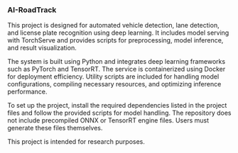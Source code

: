 ### AI-RoadTrack

This project is designed for automated vehicle detection, lane detection, and license plate recognition using deep learning. It includes model serving with TorchServe and provides scripts for preprocessing, model inference, and result visualization.

The system is built using Python and integrates deep learning frameworks such as PyTorch and TensorRT. The service is containerized using Docker for deployment efficiency. Utility scripts are included for handling model configurations, compiling necessary resources, and optimizing inference performance.

To set up the project, install the required dependencies listed in the project files and follow the provided scripts for model handling. The repository does not include precompiled ONNX or TensorRT engine files. Users must generate these files themselves.

This project is intended for research purposes.

